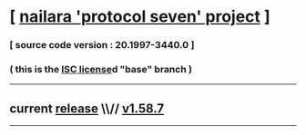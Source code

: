 
# [ [nailara 'protocol seven' project](http://src.nailara.net/) ]

### [ source code version : 20.1997-3440.0 ]

### ( this is the [ISC license](license)d "base" branch )
---
## current [release](https://github.com/anotherlink/nailara/releases) \\\\// [v1.58.7](https://github.com/anotherlink/nailara/releases/tag/v1.58.7)
---
